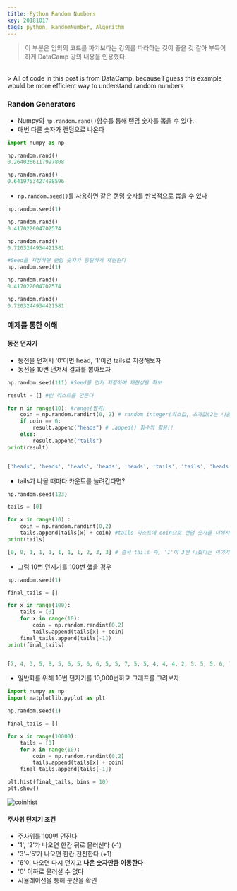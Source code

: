 ```yaml
---
title: Python Random Numbers
key: 20181017
tags: python, RandomNumber, Algorithm
---
```


> 이 부분은 임의의 코드를 짜기보다는 강의를 따라하는 것이 좋을 것 같아 부득이하게 DataCamp 강의 내용을 인용했다.
<br>
> All of code in this post is from DataCamp. because I guess this example would be more efficient way to understand random numbers

### Randon Generators
- Numpy의 `np.random.rand()`함수를 통해 랜덤 숫자를 뽑을 수 있다.
- 매번 다른 숫자가 랜덤으로 나온다

~~~python
import numpy as np

np.random.rand()
0.2640266117997808

np.random.rand()
0.6419753427498596
~~~

- `np.random.seed()`를 사용하면 같은 랜덤 숫자를 반복적으로 뽑을 수 있다

~~~python
np.random.seed(1)

np.random.rand()
0.417022004702574

np.random.rand()
0.7203244934421581

#Seed를 지정하면 랜덤 숫자가 동일하게 재현된다
np.random.seed(1)

np.random.rand()
0.417022004702574

np.random.rand()
0.7203244934421581

~~~

### 예제를 통한 이해
#### 동전 던지기
- 동전을 던져서 '0'이면 head, '1'이면 tails로 지정해보자
- 동전을 10번 던져서 결과를 뽑아보자

~~~python
np.random.seed(111) #Seed를 먼저 지정하여 재현성을 확보

result = [] #빈 리스트를 만든다

for n in range(10): #range(범위)
    coin = np.random.randint(0, 2) # random integer(최소값, 초과값(2는 나올수 없다))
    if coin == 0:
        result.append("heads") # .apped() 함수의 활용!!
    else:
        result.append("tails")
print(result)


['heads', 'heads', 'heads', 'heads', 'heads', 'tails', 'tails', 'heads', 'heads', 'heads']
~~~

- tails가 나올 때마다 카운트를 늘려간다면?

~~~python
np.random.seed(123)

tails = [0]

for x in range(10) :
    coin = np.random.randint(0,2)
    tails.append(tails[x] + coin) #tails 리스트에 coin으로 랜덤 숫자를 더해서 리스트에 추가
print(tails)

[0, 0, 1, 1, 1, 1, 1, 1, 2, 3, 3] # 결국 tails 즉, '1'이 3번 나왔다는 이야기가 된다
~~~

- 그럼 10번 던지기를 100번 했을 경우

~~~python
np.random.seed(1)

final_tails = []

for x in range(100):
    tails = [0]
    for x in range(10):
        coin = np.random.randint(0,2)
        tails.append(tails[x] + coin)
    final_tails.append(tails[-1])
print(final_tails)


[7, 4, 3, 5, 8, 5, 6, 5, 6, 6, 5, 5, 7, 5, 5, 4, 4, 4, 2, 5, 5, 5, 6, 7, 7, 5, 5, 5, 4, 4, 4, 7, 4, 8, 1, 4, 3, 4, 6, 3, 6, 3, 6, 5, 7, 1, 5, 4, 6, 3, 7, 5, 3, 5, 3, 3, 7, 3, 3, 5, 3, 7, 4, 4, 2, 2, 6, 6, 2, 4, 6, 8, 6, 2, 5, 6, 4, 4, 4, 8, 7, 6, 5, 3, 3, 3, 6, 5, 4, 8, 5, 6, 5, 3, 5, 5, 7, 7, 2, 2]
~~~

- 일반화를 위해 10번 던지기를 10,000번하고 그래프를 그려보자

~~~python
import numpy as np
import matplotlib.pyplot as plt

np.random.seed(1)

final_tails = []

for x in range(10000):
    tails = [0]
    for x in range(10):
        coin = np.random.randint(0,2)
        tails.append(tails[x] + coin)
    final_tails.append(tails[-1])

plt.hist(final_tails, bins = 10)
plt.show()
~~~

![coinhist](/IMG/coinhist.png)


#### 주사위 던지기 조건
- 주사위를 100번 던진다
- '1', '2'가 나오면 한칸 뒤로 물러선다 (-1)
- '3'~'5'가 나오면 한칸 전진한다 (+1)
- '6'이 나오면 다시 던지고 __나온 숫자만큼 이동한다__
- '0' 이하로 물러설 수 없다
- 시뮬레이션을 통해 분산을 확인

